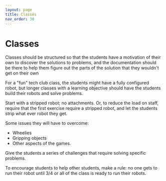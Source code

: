 ```yaml
---
layout: page
title: Classes
nav_order: 30
---
```


# Classes

Classes should be structured so that the students have a motivation of their own
to discover the solutions to problems, and the documentation should be there to
help them figure out the parts of the solution that they wouldn't get on their
own

For a "fun" tech club class, the students might have a fully configured robot,
but longer classes with a learning objective should have the students build
their robots and solve problems. 

Start with a stripped robot; no attachments. Or, to reduce the load on staff,
require that the first exercise require a stripped robot, and let the students
strip what ever robot they get. 

Some issues they will have to overcome:

* Wheelies
* Gripping objects
* Other aspects of the games. 

Give the students a series of challenges that require solving specific problems. 


To encourage students to help other students, make a rule: no one gets to run their robot until 3/4 or all of the class is ready to run their robots. 
